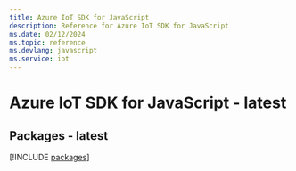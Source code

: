 ```yaml
---
title: Azure IoT SDK for JavaScript
description: Reference for Azure IoT SDK for JavaScript
ms.date: 02/12/2024
ms.topic: reference
ms.devlang: javascript
ms.service: iot
---
```

# Azure IoT SDK for JavaScript - latest
## Packages - latest
[!INCLUDE [packages](iot-index.md)]